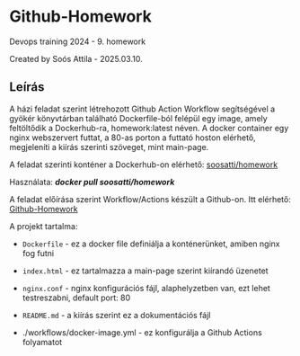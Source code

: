 # Github-Homework
Devops training 2024 - 9. homework


Created by Soós Attila - 2025.03.10.

## Leírás  
A házi feladat szerint létrehozott Github Action Workflow segítségével a gyökér könyvtárban található Dockerfile-ból felépül egy image, amely feltöltődik a Dockerhub-ra, homework:latest néven.
A docker container egy nginx webszervert futtat, a 80-as porton a futtató hoston elérhető, megjeleníti a kiírás szerinti szöveget, mint main-page.


A feladat szerinti konténer a Dockerhub-on elérhető: [soosatti/homework](https://hub.docker.com/repository/docker/soosatti/homework/general)

Használata:  ___docker pull soosatti/homework___


A feladat előírása szerint Workflow/Actions készült a Github-on. Itt elérhető: [Github-Homework](https://github.com/soosatti/Github-Homework/)

A projekt tartalma:
  * `Dockerfile`  - ez a docker file definiálja a konténerünket, amiben nginx fog futni
  * `index.html`  - ez tartalmazza a main-page szerint kiírandó üzenetet
  * `nginx.conf`  - nginx konfigurációs fájl, alaphelyzetben van, ezt lehet testreszabni, default port: 80
  * `README.md`   - a kiírás szerint ez a dokumentációs fájl
  
  * ./workflows/docker-image.yml - ez konfigurálja a Github Actions folyamatot

 

